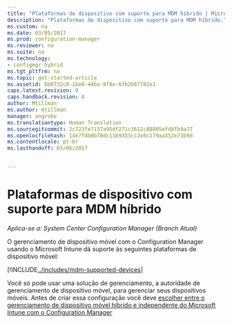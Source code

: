 ```yaml
---
title: "Plataformas de dispositivo com suporte para MDM híbrido | Microsoft Docs"
description: "Plataformas de dispositivo com suporte para MDM híbrido."
ms.custom: na
ms.date: 03/05/2017
ms.prod: configuration-manager
ms.reviewer: na
ms.suite: na
ms.technology:
- configmgr-hybrid
ms.tgt_pltfrm: na
ms.topic: get-started-article
ms.assetid: 6b0732c8-1be8-44ba-8f8e-6fb2b67782e1
caps.latest.revision: 9
caps.handback.revision: 0
author: Mtillman
ms.author: mtillman
manager: angrobe
ms.translationtype: Human Translation
ms.sourcegitcommit: 2c723fe7137a95df271c3612c88805efd8fb9a77
ms.openlocfilehash: 14e7fdb0b78dc11b9353cc2e6c179aa352e73b9d
ms.contentlocale: pt-br
ms.lasthandoff: 03/06/2017


---
```

# <a name="supported-device-platforms-for-hybrid-mdm"></a>Plataformas de dispositivo com suporte para MDM híbrido

*Aplica-se a: System Center Configuration Manager (Branch Atual)*

O gerenciamento de dispositivo móvel com o Configuration Manager usando o Microsoft Intune dá suporte às seguintes plataformas de dispositivo móvel:

[!INCLUDE[../includes/mdm-supported-devices](../includes/mdm-supported-devices.md)]

Você só pode usar uma solução de gerenciamento, a autoridade de gerenciamento de dispositivo móvel, para gerenciar seus dispositivos móveis. Antes de criar essa configuração você deve [escolher entre o gerenciamento de dispositivo móvel híbrido e independente do Microsoft Intune com o Configuration Manager](../understand/choose-between-standalone-intune-and-hybrid-mobile-device-management.md)

